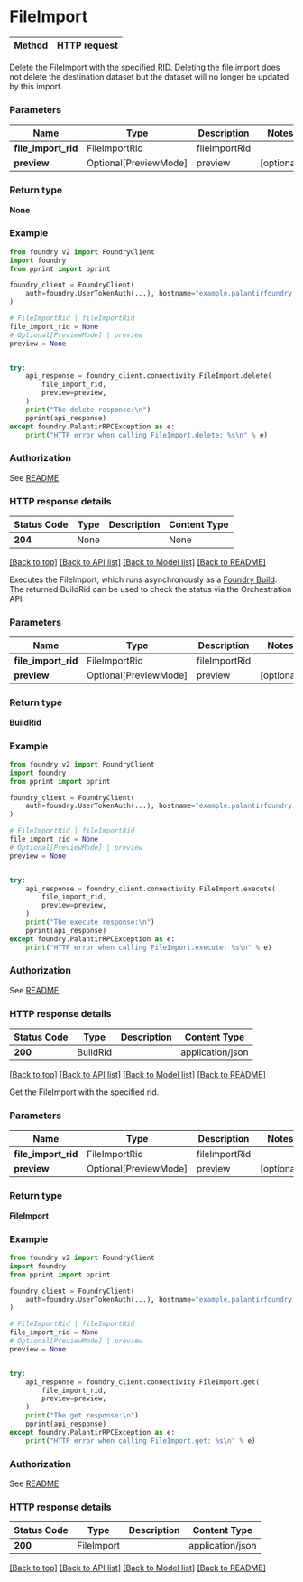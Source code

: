 # FileImport

Method | HTTP request |
------------- | ------------- |

Delete the FileImport with the specified RID.
Deleting the file import does not delete the destination dataset but the dataset will no longer
be updated by this import.


### Parameters

Name | Type | Description  | Notes |
------------- | ------------- | ------------- | ------------- |
**file_import_rid** | FileImportRid | fileImportRid |  |
**preview** | Optional[PreviewMode] | preview | [optional] |

### Return type
**None**

### Example

```python
from foundry.v2 import FoundryClient
import foundry
from pprint import pprint

foundry_client = FoundryClient(
    auth=foundry.UserTokenAuth(...), hostname="example.palantirfoundry.com"
)

# FileImportRid | fileImportRid
file_import_rid = None
# Optional[PreviewMode] | preview
preview = None


try:
    api_response = foundry_client.connectivity.FileImport.delete(
        file_import_rid,
        preview=preview,
    )
    print("The delete response:\n")
    pprint(api_response)
except foundry.PalantirRPCException as e:
    print("HTTP error when calling FileImport.delete: %s\n" % e)

```



### Authorization

See [README](../../../README.md#authorization)

### HTTP response details
| Status Code | Type        | Description | Content Type |
|-------------|-------------|-------------|------------------|
**204** | None  |  | None |

[[Back to top]](#) [[Back to API list]](../../../README.md#apis-v2-link) [[Back to Model list]](../../../README.md#models-v2-link) [[Back to README]](../../../README.md)

Executes the FileImport, which runs asynchronously as a [Foundry Build](/docs/foundry/data-integration/builds/).
The returned BuildRid can be used to check the status via the Orchestration API.


### Parameters

Name | Type | Description  | Notes |
------------- | ------------- | ------------- | ------------- |
**file_import_rid** | FileImportRid | fileImportRid |  |
**preview** | Optional[PreviewMode] | preview | [optional] |

### Return type
**BuildRid**

### Example

```python
from foundry.v2 import FoundryClient
import foundry
from pprint import pprint

foundry_client = FoundryClient(
    auth=foundry.UserTokenAuth(...), hostname="example.palantirfoundry.com"
)

# FileImportRid | fileImportRid
file_import_rid = None
# Optional[PreviewMode] | preview
preview = None


try:
    api_response = foundry_client.connectivity.FileImport.execute(
        file_import_rid,
        preview=preview,
    )
    print("The execute response:\n")
    pprint(api_response)
except foundry.PalantirRPCException as e:
    print("HTTP error when calling FileImport.execute: %s\n" % e)

```



### Authorization

See [README](../../../README.md#authorization)

### HTTP response details
| Status Code | Type        | Description | Content Type |
|-------------|-------------|-------------|------------------|
**200** | BuildRid  |  | application/json |

[[Back to top]](#) [[Back to API list]](../../../README.md#apis-v2-link) [[Back to Model list]](../../../README.md#models-v2-link) [[Back to README]](../../../README.md)

Get the FileImport with the specified rid.

### Parameters

Name | Type | Description  | Notes |
------------- | ------------- | ------------- | ------------- |
**file_import_rid** | FileImportRid | fileImportRid |  |
**preview** | Optional[PreviewMode] | preview | [optional] |

### Return type
**FileImport**

### Example

```python
from foundry.v2 import FoundryClient
import foundry
from pprint import pprint

foundry_client = FoundryClient(
    auth=foundry.UserTokenAuth(...), hostname="example.palantirfoundry.com"
)

# FileImportRid | fileImportRid
file_import_rid = None
# Optional[PreviewMode] | preview
preview = None


try:
    api_response = foundry_client.connectivity.FileImport.get(
        file_import_rid,
        preview=preview,
    )
    print("The get response:\n")
    pprint(api_response)
except foundry.PalantirRPCException as e:
    print("HTTP error when calling FileImport.get: %s\n" % e)

```



### Authorization

See [README](../../../README.md#authorization)

### HTTP response details
| Status Code | Type        | Description | Content Type |
|-------------|-------------|-------------|------------------|
**200** | FileImport  |  | application/json |

[[Back to top]](#) [[Back to API list]](../../../README.md#apis-v2-link) [[Back to Model list]](../../../README.md#models-v2-link) [[Back to README]](../../../README.md)

